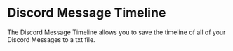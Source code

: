 # Discord Message Timeline
The Discord Message Timeline allows you to save the timeline of all of your Discord Messages to a txt file.